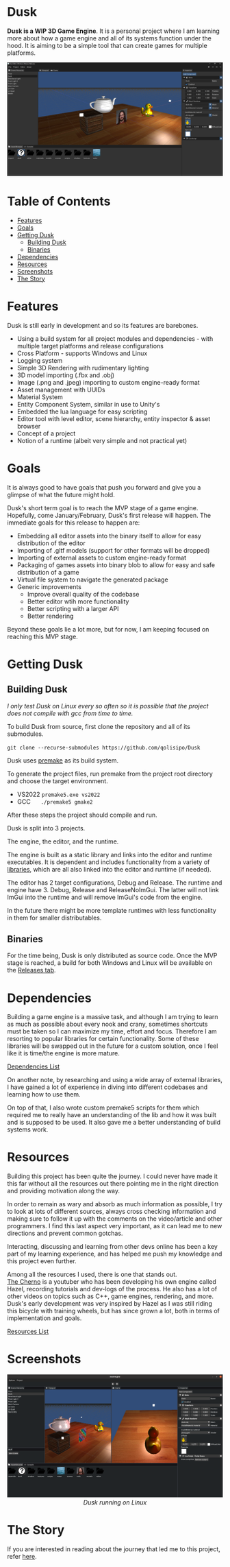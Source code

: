 # Dusk

**Dusk is a WIP 3D Game Engine**. It is a personal project where I am learning more about how a game engine and all of its systems function under the hood. It is aiming to be a simple tool that can create games for multiple platforms.

<p align="center">
<img src=".github/images/dusk_windows.png">
</p>

# Table of Contents

  * [Features](#features)
  * [Goals](#goals)
  * [Getting Dusk](#getting-dusk)
    * [Building Dusk](#building-dusk)
    * [Binaries](#binaries)
  * [Dependencies](#dependencies)
  * [Resources](#resources)
  * [Screenshots](#screenshots)
  * [The Story](#the-story)
  
# Features

Dusk is still early in development and so its features are barebones.

- Using a build system for all project modules and dependencies - with multiple target platforms and release configurations
- Cross Platform - supports Windows and Linux
- Logging system 
- Simple 3D Rendering with rudimentary lighting
- 3D model importing (.fbx and .obj)
- Image (.png and .jpeg) importing to custom engine-ready format
- Asset management with UUIDs
- Material System
- Entity Component System, similar in use to Unity's
- Embedded the lua language for easy scripting
- Editor tool with level editor, scene hierarchy, entity inspector & asset browser
- Concept of a project
- Notion of a runtime (albeit very simple and not practical yet)
  
# Goals

It is always good to have goals that push you forward and give you a glimpse of what the future might hold.

Dusk's short term goal is to reach the MVP stage of a game engine. Hopefully, come January/February, Dusk's first release will happen.
The immediate goals for this release to happen are:

- Embedding all editor assets into the binary itself to allow for easy distribution of the editor
- Importing of .gltf models (support for other formats will be dropped)
- Importing of external assets to custom engine-ready format
- Packaging of games assets into binary blob to allow for easy and safe distribution of a game
- Virtual file system to navigate the generated package
- Generic improvements
  - Improve overall quality of the codebase
  - Better editor wtih more functionality
  - Better scripting with a larger API
  - Better rendering

Beyond these goals lie a lot more, but for now, I am keeping focused on reaching this MVP stage.

# Getting Dusk

## Building Dusk

*I only test Dusk on Linux every so often so it is possible that the project does not compile with gcc from time to time.*

To build Dusk from source, first clone the repository and all of its submodules.

`git clone --recurse-submodules https://github.com/qolisipo/Dusk`<br>

Dusk uses [premake](https://premake.github.io/) as its build system.<br>

To generate the project files, run premake from the project root directory and choose the target environment.

- VS2022 `premake5.exe vs2022`
- GCC &nbsp;&nbsp;&nbsp;&nbsp; `./premake5 gmake2`

After these steps the project should compile and run.

Dusk is split into 3 projects.

The engine, the editor, and the runtime.

The engine is built as a static library and links into the editor and runtime executables. 
It is dependent and includes functionality from a variety of [libraries](https://github.com/qolisipo/Dusk/blob/main/.github/DEPENDENCIES.md), which are all also linked into the editor and runtime (if needed).

The editor has 2 target configurations, Debug and Release. The runtime and engine have 3. Debug, Release and ReleaseNoImGui. The latter will not link ImGui into the runtime and will remove ImGui's code from the engine.

In the future there might be more template runtimes with less functionality in them for smaller distributables. 

## Binaries

For the time being, Dusk is only distributed as source code. Once the MVP stage is reached, a build for both Windows and Linux will be available on the [Releases tab](https://github.com/qolisipo/Dusk/releases). 

# Dependencies

Building a game engine is a massive task, and although I am trying to learn as much as possible about every nook and crany, sometimes shortcuts must be taken so I can maximize my time, effort and focus. Therefore I am resorting to popular libraries for certain functionality.
Some of these libraries will be swapped out in the future for a custom solution, once I feel like it is time/the engine is more mature.

[Dependencies List](https://github.com/qolisipo/Dusk/blob/main/.github/DEPENDENCIES.md)

On another note, by researching and using a wide array of external libraries, I have gained a lot of experience in diving into different codebases and learning how to use them.

On top of that, I also wrote custom premake5 scripts for them which required me to really have an understanding of the lib and how it was built and is supposed to be used. It also gave me a better understanding of build systems work.

# Resources

Building this project has been quite the journey. I could never have made it this far without all the resources out there pointing me in the right direction and providing motivation along the way.<br>

In order to remain as wary and absorb as much information as possible, I try to look at lots of different sources, always cross checking information and making sure to follow it up with the comments on the video/article and other programmers. I find this last aspect very important, as it can  lead me to new directions and prevent common gotchas.<br>

Interacting, discussing and learning from other devs online has been a key part of my learning experience, and has helped me push my knowledge and this project even further.

Among all the resources I used, there is one that stands out.<br> 
[The Cherno](https://www.youtube.com/channel/UCQ-W1KE9EYfdxhL6S4twUNw) is a youtuber who has been developing his own engine called Hazel, recording tutorials and dev-logs of the process. He also has a lot of other videos on topics such as C++, game engines, rendering, and more.<br> 
Dusk's early development was very inspired by Hazel as I was still riding this bicycle with training wheels, but has since grown a lot, both in terms of implementation and goals.

[Resources List](https://github.com/qolisipo/Dusk/blob/main/.github/RESOURCES.md)

# Screenshots

<p align="center">
<img src=".github/images/dusk_linux.png">
<i>Dusk running on Linux</i>
</p>

# The Story

If you are interested in reading about the journey that led me to this project, refer [here](https://github.com/qolisipo/Dusk/blob/main/.github/STORY.md).
